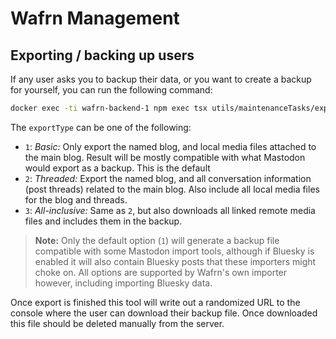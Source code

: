 # Wafrn Management

## Exporting / backing up users

If any user asks you to backup their data, or you want to create a backup for yourself, you can run the following command:

```sh
docker exec -ti wafrn-backend-1 npm exec tsx utils/maintenanceTasks/exportActivityPubBackup.ts <username> <exportType>
```

The `exportType` can be one of the following:

* `1`: *Basic:* Only export the named blog, and local media files attached to the main blog. Result will be mostly compatible with what Mastodon would export as a backup. This is the default
* `2`: *Threaded:* Export the named blog, and all conversation information (post threads) related to the main blog. Also include all local media files for the blog and threads.
* `3`: *All-inclusive:* Same as `2`, but also downloads all linked remote media files and includes them in the backup.

> **Note:** Only the default option (`1`) will generate a backup file compatible with some Mastodon import tools, although if Bluesky is enabled it will also contain Bluesky posts that these importers might choke on. All options are supported by Wafrn's own importer however, including importing Bluesky data.

Once export is finished this tool will write out a randomized URL to the console where the user can download their backup file. Once downloaded this file should be deleted manually from the server.
